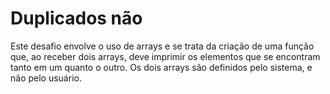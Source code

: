 # Duplicados não

Este desafio envolve o uso de arrays e se trata da criação de uma função que, ao receber dois arrays, deve imprimir os elementos que se encontram tanto em um quanto o outro. Os dois arrays são definidos pelo sistema, e não pelo usuário.

